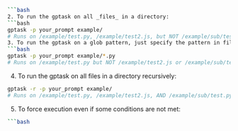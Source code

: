 ```bash
```bash
2. To run the gptask on all _files_ in a directory:
```bash
gptask -p your_prompt example/
# Runs on /example/test.py, /example/test2.js, but NOT /example/sub/test.py
3. To run the gptask on a glob pattern, just specify the pattern in file_path:
```bash
gptask -p your_prompt example/*.py
# Runs on /example/test.py but NOT /example/test2.js or /example/sub/test.py
```

4. To run the gptask on all files in a directory recursively:

```bash
gptask -r -p your_prompt example/
# Runs on /example/test.py, /example/test2.js, AND /example/sub/test.py
```

5. To force execution even if some conditions are not met:

```bash
```bash

```

```